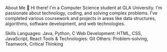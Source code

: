 About Me
👋 Hi there! I'm a  Computer Science student at GLA University. I'm passionate about technology, coding, and solving complex problems. I've completed various coursework and projects in areas like data structures, algorithms, software development, and web technologies.

Skills
Languages: Java, Python, C
Web Development: HTML, CSS, JavaScript, React
Tools & Technologies: Git
Others: Problem-solving, Teamwork, Critical Thinking

